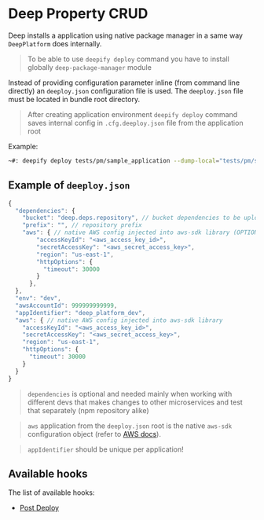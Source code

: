 Deep Property CRUD
==================

Deep installs a application using native package manager in a same way `DeepPlatform` does internally.

> To be able to use `deepify deploy` command you have to install globally `deep-package-manager` module

Instead of providing configuration parameter inline (from command line directly) an `deeploy.json`
configuration file is used. The `deeploy.json` file must be located in bundle root directory.

> After creating application environment `deepify deploy` command saves internal 
> config in `.cfg.deeploy.json` file from the application root

Example:

```bash
~#: deepify deploy tests/pm/sample_application --dump-local="tests/pm/sample_application_" --dry-run
```

Example of `deeploy.json`
------------------------

```js
{
  "dependencies": {
    "bucket": "deep.deps.repository", // bucket dependencies to be uploaded to
    "prefix": "", // repository prefix
    "aws": { // native AWS config injected into aws-sdk library (OPTIONAL! aws config from the top level used)
        "accessKeyId": "<aws_access_key_id>",
        "secretAccessKey": "<aws_secret_access_key>",
        "region": "us-east-1",
        "httpOptions": {
          "timeout": 30000
        }
      },
  },
  "env": "dev",
  "awsAccountId": 999999999999,
  "appIdentifier": "deep_platform_dev",
  "aws": { // native AWS config injected into aws-sdk library
    "accessKeyId": "<aws_access_key_id>",
    "secretAccessKey": "<aws_secret_access_key>",
    "region": "us-east-1",
    "httpOptions": {
      "timeout": 30000
    }
  }
}
```

> `dependencies` is optional and needed mainly when working with different devs that makes changes to other microservices
> and test that separately (npm repository alike)

> `aws` application from the `deeploy.json` root is the native `aws-sdk` configuration object 
(refer to [AWS docs](http://docs.aws.amazon.com/AWSJavaScriptSDK/guide/node-configuring.html)).

> `appIdentifier` should be unique per application!

Available hooks
---------------

The list of available hooks:
 
 - [Post Deploy](deploy/hooks/post-deploy.md)